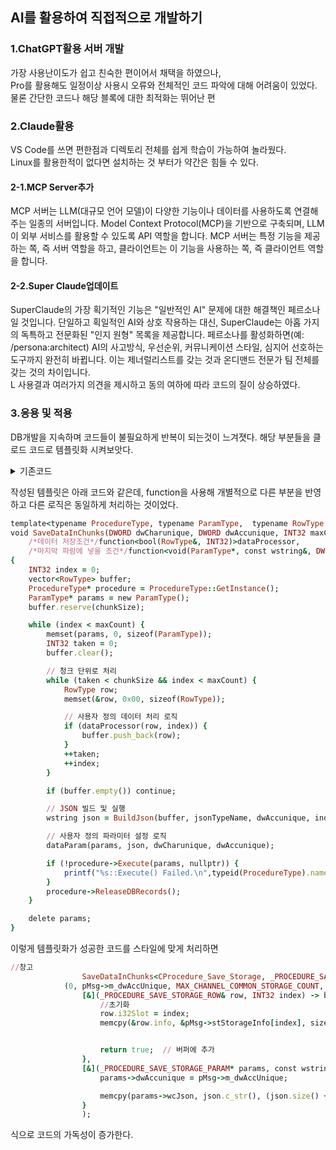 ## AI를 활용하여 직접적으로 개발하기

### 1.ChatGPT활용 서버 개발
가장 사용난이도가 쉽고 친숙한 편이어서 채택을 하였으나, \
Pro를 활용해도 일정이상 사용시 오류와 전체적인 코드 파악에 대해 어려움이 있었다.\
물론 간단한 코드나 해당 블록에 대한 최적화는 뛰어난 편

### 2.Claude활용
VS Code를 쓰면 편한점과 디렉토리 전체를 쉽게 학습이 가능하여 놀라웠다.\
Linux를 활용한적이 없다면 설치하는 것 부터가 약간은 힘들 수 있다.

#### 2-1.MCP Server추가
MCP 서버는 LLM(대규모 언어 모델)이 다양한 기능이나 데이터를 사용하도록 연결해주는 일종의 서버입니다. Model Context Protocol(MCP)을 기반으로 구축되며, LLM이 외부 서비스를 활용할 수 있도록 API 역할을 합니다. MCP 서버는 특정 기능을 제공하는 쪽, 즉 서버 역할을 하고, 클라이언트는 이 기능을 사용하는 쪽, 즉 클라이언트 역할을 합니다. 

#### 2-2.Super Claude업데이트
SuperClaude의 가장 획기적인 기능은 "일반적인 AI" 문제에 대한 해결책인 페르소나일 것입니다. 단일하고 획일적인 AI와 상호 작용하는 대신, SuperClaude는 아홉 가지의 독특하고 전문화된 "인지 원형" 목록을 제공합니다. 페르소나를 활성화하면(예: /persona:architect) AI의 사고방식, 우선순위, 커뮤니케이션 스타일, 심지어 선호하는 도구까지 완전히 바뀝니다. 이는 제너럴리스트를 갖는 것과 온디맨드 전문가 팀 전체를 갖는 것의 차이입니다.\
L 사용결과 여러가지 의견을 제시하고 동의 여하에 따라 코드의 질이 상승하였다.

### 3.응용 및 적용

DB개발을 지속하며 코드들이 불필요하게 반복이 되는것이 느겨졋다. 해당 부분들을 클로드 코드로 템플릿화 시켜보앗다.
<details>
<summary>기존코드</summary>

  
```ruby
//창고
	{
		INT32 i32dx = 0;
		vector<_PROCEDURE_SAVE_STORAGE_ROW> buffer;
		CProcedure_Save_Storage* pSaveStorage = CProcedure_Save_Storage::GetInstance();
		_PROCEDURE_SAVE_STORAGE_PARAM* pstorageparams = new _PROCEDURE_SAVE_STORAGE_PARAM();
		buffer.reserve(JSON_CHUNK_SIZE_50);

		while (i32dx < MAX_CHANNEL_COMMON_STORAGE_COUNT) {

			memset(pstorageparams, 0, sizeof(_PROCEDURE_SAVE_STORAGE_PARAM));
			INT32 i32taken = 0;
			buffer.clear();

			// 50개 단위로 Push
			while (i32taken < JSON_CHUNK_SIZE_50 && i32dx < MAX_CHANNEL_COMMON_STORAGE_COUNT) {

				_PROCEDURE_SAVE_STORAGE_ROW row;
				memset(&row, 0x00, sizeof(_PROCEDURE_SAVE_STORAGE_ROW));
				row.i32Slot = i32dx;
				memcpy(&row.info, &pMsg->stStorageInfo[i32dx], sizeof(ItemInfo));
				buffer.push_back(row);
				++i32taken;
				++i32dx;
			}
			if (buffer.empty()) continue;

			// Build JSON and prepare parameters
			wstring json = BuildJson(buffer,"storage", pMsg->m_dwAccUnique, i32dx);
			pstorageparams->dwAccunique = pMsg->m_dwAccUnique;

			memcpy(pstorageparams->wcJson, json.c_str(), (json.size() + 1) * sizeof(WCHAR));

			// Execute and release
			if (!pSaveStorage->Execute(pstorageparams, nullptr))
			{
				printf("CProcedure_Save_Storage::Execute() Failed.\n");
			}
			pSaveStorage->ReleaseDBRecords();
		}
		delete pstorageparams;
		pstorageparams = NULL;
	}
```
while문, GetInstance, 동적할당 등 프로시저를 호출할 대 중복되는 부분들이 굉장히 많이 보인다. 중간중간 값입력부분만 함수화해서 넣어주면 사용하기 좋아질 것으로 보엿다.


</details>


작성된 템플릿은 아래 코드와 같은데, function을 사용해 개별적으로 다른 부분을 반영하고 다른 로직은 동일하게 처리하는 것이었다.
```ruby
template<typename ProcedureType, typename ParamType,  typename RowType >
void SaveDataInChunks(DWORD dwCharunique, DWORD dwAccunique, INT32 maxCount, INT32 chunkSize, const char* jsonTypeName,
	/*데이터 저장조건*/function<bool(RowType&, INT32)>dataProcessor,
	/*마지막 파람에 넣을 조건*/function<void(ParamType*, const wstring&, DWORD, DWORD)> dataParam)
{
	INT32 index = 0;
	vector<RowType> buffer;
	ProcedureType* procedure = ProcedureType::GetInstance();
	ParamType* params = new ParamType();
	buffer.reserve(chunkSize);

	while (index < maxCount) {
		memset(params, 0, sizeof(ParamType));
		INT32 taken = 0;
		buffer.clear();

		// 청크 단위로 처리
		while (taken < chunkSize && index < maxCount) {
			RowType row;
			memset(&row, 0x00, sizeof(RowType));

			// 사용자 정의 데이터 처리 로직
			if (dataProcessor(row, index)) {
				buffer.push_back(row);
			}
			++taken;
			++index;
		}

		if (buffer.empty()) continue;

		// JSON 빌드 및 실행
		wstring json = BuildJson(buffer, jsonTypeName, dwAccunique, index);

		// 사용자 정의 파라미터 설정 로직
		dataParam(params, json, dwCharunique, dwAccunique);

		if (!procedure->Execute(params, nullptr)) {
			printf("%s::Execute() Failed.\n",typeid(ProcedureType).name());
		}
		procedure->ReleaseDBRecords();
	}

	delete params;
}

```

이렇게 템플릿화가 성공한 코드를 스타일에 맞게 처리하면 
```ruby
//창고
				SaveDataInChunks<CProcedure_Save_Storage, _PROCEDURE_SAVE_STORAGE_PARAM, _PROCEDURE_SAVE_STORAGE_ROW >
			(0, pMsg->m_dwAccUnique, MAX_CHANNEL_COMMON_STORAGE_COUNT, JSON_CHUNK_SIZE_50, "Avatar",
				[&](_PROCEDURE_SAVE_STORAGE_ROW& row, INT32 index) -> bool {
					//초기화
					row.i32Slot = index;
					memcpy(&row.info, &pMsg->stStorageInfo[index], sizeof(ItemInfo));


					return true;  // 버퍼에 추가
				},
				[&](_PROCEDURE_SAVE_STORAGE_PARAM* params, const wstring& json) -> void {
					params->dwAccunique = pMsg->m_dwAccUnique;  

					memcpy(params->wcJson, json.c_str(), (json.size() + 1) * sizeof(WCHAR));
				}
				);
```
식으로 코드의 가독성이 증가한다.
